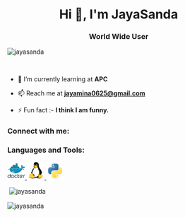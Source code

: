 <h1 align="center">Hi 👋, I'm JayaSanda</h1>
<h3 align="center">World Wide User</h3>

<p align="left"> <img src="https://komarev.com/ghpvc/?username=jayasanda&label=Profile%20views&color=0e75b6&style=flat" alt="jayasanda" /> </p>

<p align="left"> <a href="https://twitter.com/" target="blank"><img src="https://img.shields.io/twitter/follow/?logo=twitter&style=for-the-badge" alt="" /></a> </p>

- 🔭 I’m currently learning at **APC**

- 📫 Reach me at **jayamina0625@gmail.com**

- ⚡ Fun fact :- **I think I am funny.**

<h3 align="left">Connect with me:</h3>
<p align="left">
</p>

<h3 align="left">Languages and Tools:</h3>
<p align="left"> <a href="https://www.docker.com/" target="_blank" rel="noreferrer"> <img src="https://raw.githubusercontent.com/devicons/devicon/master/icons/docker/docker-original-wordmark.svg" alt="docker" width="40" height="40"/> </a> <a href="https://www.linux.org/" target="_blank" rel="noreferrer"> <img src="https://raw.githubusercontent.com/devicons/devicon/master/icons/linux/linux-original.svg" alt="linux" width="40" height="40"/> </a> <a href="https://www.python.org" target="_blank" rel="noreferrer"> <img src="https://raw.githubusercontent.com/devicons/devicon/master/icons/python/python-original.svg" alt="python" width="40" height="40"/> </a> </p>

<p>&nbsp;<img align="center" src="https://github-readme-stats.vercel.app/api?username=jayasanda&show_icons=true&locale=en" alt="jayasanda" /></p>

<p><img align="center" src="https://github-readme-streak-stats.herokuapp.com/?user=jayasanda&" alt="jayasanda" /></p>
